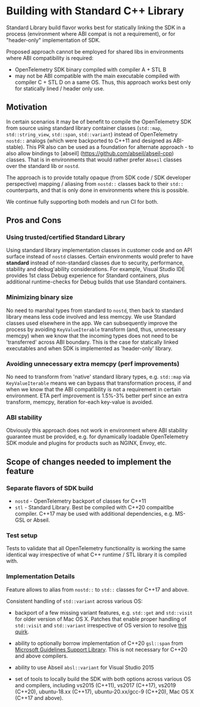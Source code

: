 # Building with Standard C++ Library

Standard Library build flavor works best for statically linking the SDK in a
process (environment where ABI compat is not a requirement), or for
"header-only" implementation of SDK.

Proposed approach cannot be employed for shared libs in environments where
ABI compatibility is required:
- OpenTelemetry SDK binary compiled with compiler A + STL B
- may not be ABI compatible with the main executable compiled with compiler
  C + STL D on a same OS.
Thus, this approach works best only for statically lined / header only use.

## Motivation

In certain scenarios it may be of benefit to compile the OpenTelemetry SDK from
source using standard library container classes (`std::map`, `std::string_view`,
`std::span`, `std::variant`) instead of OpenTelemetry `nostd::` analogs (which
were backported to C++11 and designed as ABI-stable). This PR also can be used
as a foundation for alternate approach - to also allow bindings to [abseil]
(https://github.com/abseil/abseil-cpp) classes. That is in environments that
would rather prefer `Abseil` classes over the standard lib or `nostd`.

The approach is to provide totally opaque (from SDK code / SDK developer
perspective) mapping / aliasing from `nostd::` classes back to their `std::`
counterparts, and that is only done in environments where this is possible.

We continue fully supporting both models and run CI for both.

## Pros and Cons

### Using trusted/certified Standard Library

Using standard library implementation classes in customer code and on API
surface instead of `nostd` classes. Certain environments would prefer to have
**standard** instead of non-standard classes due to security, performance,
stability and debug'ability considerations. For example, Visual Studio IDE
provides 1st class Debug experience for Standard containers, plus additional
runtime-checks for Debug builds that use Standard containers.

### Minimizing binary size

No need to marshal types from standard to `nostd`, then back to standard
library means less code involved and less memcpy. We use Standard classes
used elsewhere in the app. We can subsequently improve the process by avoiding
`KeyValueIterable` transform (and, thus, unnecessary memcpy) when we know
that the incoming types does not need to be 'transferred' across ABI boundary.
This is the case for statically linked executables and when SDK is implemented
as 'header-only' library.

### Avoiding unnecessary extra memcpy (perf improvements)

No need to transform from 'native' standard library types, e.g. `std::map` via
`KeyValueIterable` means we can bypass that transformation process, if and when
we know that the ABI compatibility is not a requirement in certain environment.
ETA perf improvement is 1.5%-3% better perf since an extra transform, memcpy,
iteration for-each key-value is avoided.

### ABI stability

Obviously this approach does not work in environment where ABI stability
guarantee must be provided, e.g. for dynamically loadable OpenTelemetry SDK
module and plugins for products such as NGINX, Envoy, etc.

## Scope of changes needed to implement the feature

### Separate flavors of SDK build
- `nostd` - OpenTelemetry backport of classes for C++11
- `stl`   - Standard Library. Best be compiled with C++20 compaitlbe compiler.
  C++17 may be used with additional dependencies, e.g. MS-GSL or Abseil.

### Test setup

Tests to validate that all OpenTelemetry functionality is working the same
identical way irrespective of what C++ runtime / STL library it is compiled
with.

### Implementation Details

Feature allows to alias from `nostd::` to `std::` classes for C++17 and above.

Consistent handling of `std::variant` across various OS:

- backport of a few missing variant features, e.g. `std::get` and `std::visit`
  for older version of Mac OS X. Patches that enable proper
  handling of `std::visit` and `std::variant` irrespective of OS version
  to resolve [this quirk](https://stackoverflow.com/questions/52310835/xcode-10-call-to-unavailable-function-stdvisit).

- ability to optionally borrow implementation of C++20 `gsl::span` from
  [Microsoft Guidelines Support Library](https://github.com/microsoft/GSL). 
  This is not necessary for C++20 and above compilers.

- ability to use Abseil `absl::variant` for Visual Studio 2015

- set of tools to locally build the SDK with both options across various OS
  and compilers, including vs2015 (C++11), vs2017 (C++17), vs2019 (C++20),
  ubuntu-18.xx (C++17), ubuntu-20.xx/gcc-9 (C++20), Mac OS X (C++17 and above).
